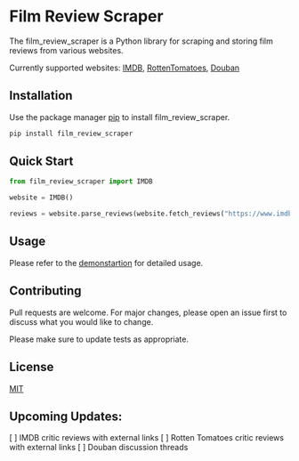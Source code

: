 # Film Review Scraper

The film_review_scraper is a Python library for scraping and storing film reviews from various websites.

Currently supported websites: [IMDB]('https://www.imdb.com/'), [RottenTomatoes]('https://www.rottentomatoes.com/'), [Douban]('https://movie.douban.com/')

## Installation

Use the package manager [pip](https://pip.pypa.io/en/stable/) to install film_review_scraper.

```bash
pip install film_review_scraper
```

## Quick Start

```python
from film_review_scraper import IMDB

website = IMDB()

reviews = website.parse_reviews(website.fetch_reviews("https://www.imdb.com/title/tt0780504/reviews?ref_=tt_urv"))
```

## Usage

Please refer to the [demonstartion]("./demonstration.ipynb") for detailed usage.

## Contributing

Pull requests are welcome. For major changes, please open an issue first
to discuss what you would like to change.

Please make sure to update tests as appropriate.

## License

[MIT](https://choosealicense.com/licenses/mit/)

## Upcoming Updates:
[ ] IMDB critic reviews with external links
[ ] Rotten Tomatoes critic reviews with external links
[ ] Douban discussion threads
